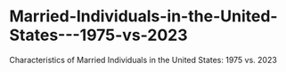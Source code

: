 # Married-Individuals-in-the-United-States---1975-vs-2023
Characteristics of Married Individuals in the United States: 1975 vs. 2023
